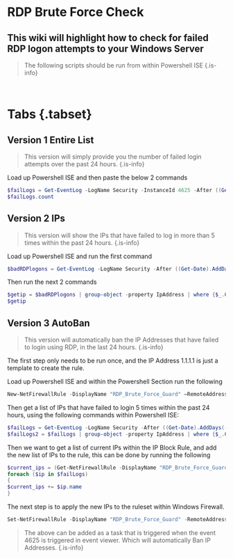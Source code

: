 # RDP Brute Force Check
## This wiki will highlight how to check for failed RDP logon attempts to your Windows Server


> The following scripts should be run from within Powershell ISE
{.is-info}

<br>

# Tabs {.tabset}
## Version 1 Entire List

> This version will simply provide you the number of failed login attempts over the past 24 hours.
{.is-info}

Load up Powershell ISE and then paste the below 2 commands
```Powershell ISE
$failLogs = Get-EventLog -LogName Security -InstanceId 4625 -After ((Get-Date).AddDays(-1)) | Select-Object TimeGenerated, Index, InstanceId, @{n='Username';e={$_.ReplacementStrings[5]}}
$failLogs.count
```
## Version 2 IPs

> This version will show the IPs that have failed to log in more than 5 times within the past 24 hours.
{.is-info}


Load up Powershell ISE and run the first command
```Powershell ISE
$badRDPlogons = Get-EventLog -LogName Security -After ((Get-Date).AddDays(-1)) -InstanceId 4625 | Select-Object @{n='IpAddress';e={$_.ReplacementStrings[-2]} }
```
Then run the next 2 commands
```Powershell ISE
$getip = $badRDPlogons | group-object -property IpAddress | where {$_.Count -gt 5} | Select -ExpandProperty Name
$getip
```
## Version 3 AutoBan
> This version will automatically ban the IP Addresses that have failed to login using RDP, in the last 24 hours.
{.is-info}

The first step only needs to be run once, and the IP Address 1.1.1.1 is just a template to create the rule.

Load up Powershell ISE and within the Powershell Section run the following
```Powershell ISE
New-NetFirewallRule -DisplayName "RDP_Brute_Force_Guard" –RemoteAddress 1.1.1.1 -Direction Inbound -Protocol TCP –LocalPort 3389 -Action Block
```

Then get a list of IPs that have failed to login 5 times within the past 24 hours, using the following commands within Powershell ISE:
```Powershell ISE
$failLogs = Get-EventLog -LogName Security -After ((Get-Date).AddDays(-1)) -InstanceId 4625 | Select-Object @{n='IpAddress';e={$_.ReplacementStrings[-2]} }
$failLogs2 = $failLogs | group-object -property IpAddress | where {$_.Count -gt 5} | Select -Property Name

```

Then we want to get a list of current IPs within the IP Block Rule, and add the new list of IPs to the rule, this can be done by running the following 

```Powershell ISE
$current_ips = (Get-NetFirewallRule -DisplayName "RDP_Brute_Force_Guard" | Get-NetFirewallAddressFilter ).RemoteAddress
foreach ($ip in $failLogs)
{
$current_ips += $ip.name
}
```

The next step is to apply the new IPs to the ruleset within Windows Firewall.
```Powershell ISE
Set-NetFirewallRule -DisplayName "RDP_Brute_Force_Guard" -RemoteAddress $current_ips
```

> The above can be added as a task that is triggered when the event 4625 is triggered in event viewer. Which will automatically Ban IP Addresses.
{.is-info}
